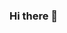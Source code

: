 ### Hi there 👋

<!--
**Delfidel/delfidel** is a ✨ _special_ ✨ repository because its `README.md` (this file) appears on your GitHub profile.

- 🔭 I’m currently working on wordpress, Javascript and React JS.
- 🌱 I’m currently learning Graphic Design.
- 👯 I’m looking to collaborate on Wordpress.
- 💬 Ask me about my objectives, goals and my studies.
- 📫 How to reach me: delfinaghidinelli@gmail.com 
- 😄 Pronouns: She/Her
- ⚡ Fun fact: I´m studying Web Designer and english. Also, I am working as a community manager in a candle business.
-->

